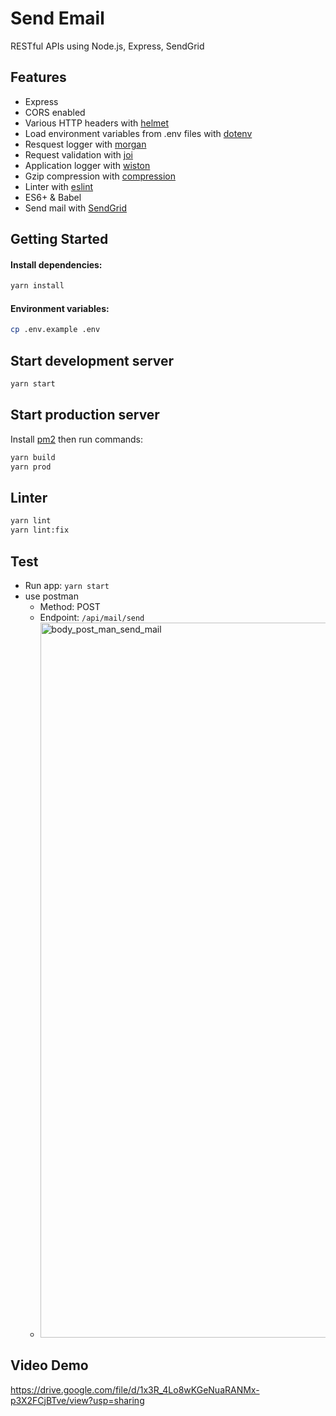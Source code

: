 # Send Email

RESTful APIs using Node.js, Express, SendGrid

## Features

- Express
- CORS enabled
- Various HTTP headers with [helmet](https://github.com/helmetjs/helmet)
- Load environment variables from .env files with [dotenv](https://github.com/rolodato/dotenv-safe)
- Resquest logger with [morgan](https://github.com/expressjs/morgan)
- Request validation with [joi](https://github.com/hapijs/joi)
- Application logger with [wiston](https://github.com/winstonjs/winston)
- Gzip compression with [compression](https://github.com/expressjs/compression)
- Linter with [eslint](http://eslint.org)
- ES6+ & Babel
- Send mail with [SendGrid](https://sendgrid.com)

## Getting Started

#### Install dependencies:

```bash
yarn install
```

#### Environment variables:

```bash
cp .env.example .env
```

## Start development server

```bash
yarn start
```

## Start production server

Install [pm2](https://www.npmjs.com/package/pm2) then run commands:

```bash
yarn build
yarn prod
```

## Linter

```bash
yarn lint
yarn lint:fix
```

## Test

- Run app:
  `yarn start`
- use postman
  - Method: POST
  - Endpoint: `/api/mail/send`
  - <img width="1144" alt="body_post_man_send_mail" src="https://user-images.githubusercontent.com/61783362/204455793-336b1c80-e87b-43df-a4bc-b3c1caba582d.png">

## Video Demo
https://drive.google.com/file/d/1x3R_4Lo8wKGeNuaRANMx-p3X2FCjBTve/view?usp=sharing
